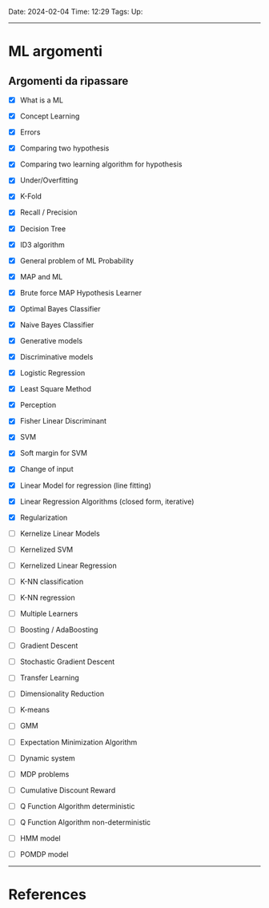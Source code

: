 Date: 2024-02-04
Time: 12:29
Tags:
Up: 

---
# ML argomenti

## Argomenti da ripassare

- [x] What is a ML
- [x] Concept Learning
- [x] Errors
- [x] Comparing two hypothesis
- [x] Comparing two learning algorithm for hypothesis
- [x] Under/Overfitting
- [x] K-Fold
- [x] Recall / Precision
- [x] Decision Tree
- [x] ID3 algorithm
- [x] General problem of ML Probability
- [x] MAP and ML
- [x] Brute force MAP Hypothesis Learner 
- [x] Optimal Bayes Classifier
- [x] Naive Bayes Classifier
- [x] Generative models
- [x] Discriminative models
- [x] Logistic Regression
- [x] Least Square Method
- [x] Perception
- [x] Fisher Linear Discriminant
- [x] SVM
- [x] Soft margin for SVM
- [x] Change of input
- [x] Linear Model for regression (line fitting)
- [x] Linear Regression Algorithms (closed form, iterative)
- [x] Regularization
- [ ] Kernelize Linear Models
- [ ] Kernelized SVM
- [ ] Kernelized Linear Regression
- [ ] K-NN classification
- [ ] K-NN regression
- [ ] Multiple Learners
- [ ] Boosting / AdaBoosting
- [ ] Gradient Descent
- [ ] Stochastic Gradient Descent
- [ ] Transfer Learning
- [ ] Dimensionality Reduction
- [ ] K-means
- [ ] GMM
- [ ] Expectation Minimization Algorithm
- [ ] Dynamic system
- [ ] MDP problems
- [ ] Cumulative Discount Reward
- [ ] Q Function Algorithm deterministic
- [ ] Q Function Algorithm non-deterministic
- [ ] HMM model
- [ ] POMDP model






---
# References

